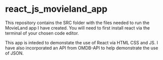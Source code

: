 # react_js_movieland_app

This repository contains the SRC folder with the files needed to run the MovieLand app I have created. 
You will need to first install react via the terminal of your chosen code editor.

This  app is inteded to demonstate the use of React via HTML CSS and JS. I have also incorporated an API from OMDB-API to help demonstrate the use of JSON.   

